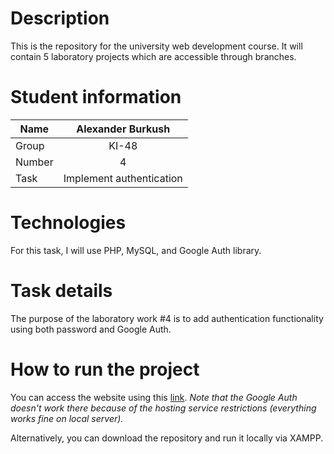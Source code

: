 # Description

This is the repository for the university web development course. It will contain 5 laboratory projects which are accessible through branches.

# Student information

| Name   | Alexander Burkush |
| ------ | :---------------: |
| Group  |       KI-48       |
| Number |         4         |
| Task   |  Implement authentication   |

# Technologies

For this task, I will use PHP, MySQL, and Google Auth library.

# Task details

The purpose of the laboratory work #4 is to add authentication functionality using both password and Google Auth.

# How to run the project

You can access the website using this [link](https://personweblpnu.000webhostapp.com/). *Note that the Google Auth doesn't work there because of the hosting service restrictions (everything works fine on local server).*

Alternatively, you can download the repository and run it locally via XAMPP.
